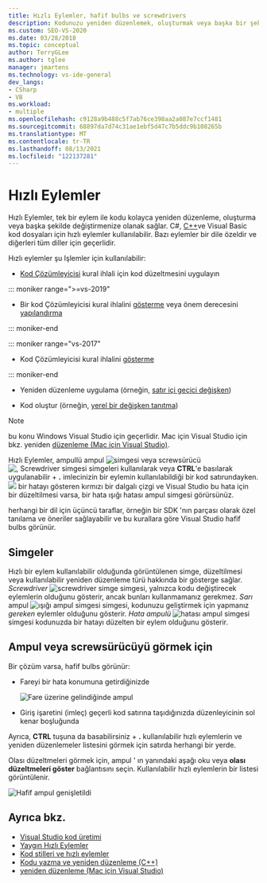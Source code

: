 ```yaml
---
title: Hızlı Eylemler, hafif bulbs ve screwdrivers
description: Kodunuzu yeniden düzenlemek, oluşturmak veya başka bir şekilde değiştirmek için tek bir hızlı eylemi nasıl kullanacağınızı öğrenin.
ms.custom: SEO-VS-2020
ms.date: 03/28/2018
ms.topic: conceptual
author: TerryGLee
ms.author: tglee
manager: jmartens
ms.technology: vs-ide-general
dev_langs:
- CSharp
- VB
ms.workload:
- multiple
ms.openlocfilehash: c9128a9b488c5f7ab76ce398aa2a087e7ccf1481
ms.sourcegitcommit: 68897da7d74c31ae1ebf5d47c7b5ddc9b108265b
ms.translationtype: MT
ms.contentlocale: tr-TR
ms.lasthandoff: 08/13/2021
ms.locfileid: "122137281"
---
```

# <a name="quick-actions"></a>Hızlı Eylemler

Hızlı Eylemler, tek bir eylem ile kodu kolayca yeniden düzenleme, oluşturma veya başka şekilde değiştirmenize olanak sağlar. C#, [C++](/cpp/ide/writing-and-refactoring-code-cpp)ve Visual Basic kod dosyaları için hızlı eylemler kullanılabilir. Bazı eylemler bir dile özeldir ve diğerleri tüm diller için geçerlidir.

Hızlı eylemler şu Işlemler için kullanılabilir:

- [Kod Çözümleyicisi](../code-quality/roslyn-analyzers-overview.md) kural ihlali için kod düzeltmesini uygulayın

::: moniker range=">=vs-2019"

- Bir kod Çözümleyicisi kural ihlalini [gösterme](../code-quality/use-roslyn-analyzers.md#suppress-violations) veya önem derecesini [yapılandırma](../code-quality/use-roslyn-analyzers.md#set-rule-severity-from-the-light-bulb-menu)

::: moniker-end

::: moniker range="vs-2017"

- Kod Çözümleyicisi kural ihlalini [gösterme](../code-quality/use-roslyn-analyzers.md#suppress-violations)

::: moniker-end

- Yeniden düzenleme uygulama (örneğin, [satır içi geçici değişken](../ide/reference/inline-temporary-variable.md))

- Kod oluştur (örneğin, [yerel bir değişken tanıtma](../ide/reference/introduce-local-variable.md))

> [!NOTE]
> bu konu Windows Visual Studio için geçerlidir. Mac için Visual Studio için bkz. yeniden [düzenleme (Mac için Visual Studio)](/visualstudio/mac/refactoring).

Hızlı Eylemler, ampullü ampul ![ simgesi ](media/light-bulb-icon.png) veya screwsürücü ![ , Screwdriver simgesi ](media/screwdriver-icon.png) simgeleri kullanılarak veya **CTRL**'e basılarak uygulanabilir + **.** imlecinizin bir eylemin kullanılabildiği bir kod satırundayken. ![ ](media/error-light-bulb-icon.png) bir hatayı gösteren kırmızı bir dalgalı çizgi ve Visual Studio bu hata için bir düzeltilmesi varsa, bir hata ışığı hatası ampul simgesi görürsünüz.

herhangi bir dil için üçüncü taraflar, örneğin bir SDK 'nın parçası olarak özel tanılama ve öneriler sağlayabilir ve bu kurallara göre Visual Studio hafif bulbs görünür.

## <a name="icons"></a>Simgeler

Hızlı bir eylem kullanılabilir olduğunda görüntülenen simge, düzeltilmesi veya kullanılabilir yeniden düzenleme türü hakkında bir gösterge sağlar. *Screwdriver* ![ screwdriver simge ](media/screwdriver-icon.png) simgesi, yalnızca kodu değiştirecek eylemlerin olduğunu gösterir, ancak bunları kullanmamanız gerekmez. *Sarı* ampul ![ ışığı ampul simgesi simgesi, ](media/light-bulb-icon.png) kodunuzu geliştirmek için yapmanız *gereken* eylemler olduğunu gösterir. *Hata ampulü* ![ hatası ampul simgesi ](media/error-light-bulb-icon.png) simgesi kodunuzda bir hatayı düzelten bir eylem olduğunu gösterir.

## <a name="to-see-a-light-bulb-or-screwdriver"></a>Ampul veya screwsürücüyü görmek için

Bir çözüm varsa, hafif bulbs görünür:

- Fareyi bir hata konumuna getirdiğinizde

   ![Fare üzerine gelindiğinde ampul](../ide/media/vs2015_lightbulb_hover.png)

- Giriş işaretini (imleç) geçerli kod satırına taşıdığınızda düzenleyicinin sol kenar boşluğunda

Ayrıca, **CTRL** tuşuna da basabilirsiniz + **.** kullanılabilir hızlı eylemlerin ve yeniden düzenlemeler listesini görmek için satırda herhangi bir yerde.

Olası düzeltmeleri görmek için, ampul ' ın yanındaki aşağı oku veya **olası düzeltmeleri göster** bağlantısını seçin. Kullanılabilir hızlı eylemlerin bir listesi görüntülenir.

![Hafif ampul genişletildi](../ide/media/vs2015_lightbulb_hover_expanded.png)

## <a name="see-also"></a>Ayrıca bkz.

- [Visual Studio kod üretimi](../ide/code-generation-in-visual-studio.md)
- [Yaygın Hızlı Eylemler](../ide/common-quick-actions.md)
- [Kod stilleri ve hızlı eylemler](../ide/code-styles-and-code-cleanup.md)
- [Kodu yazma ve yeniden düzenleme (C++)](/cpp/ide/writing-and-refactoring-code-cpp)
- [yeniden düzenleme (Mac için Visual Studio)](/visualstudio/mac/refactoring)
